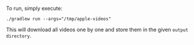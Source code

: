 To run, simply execute:

~~~~
./gradlew run --args="/tmp/apple-videos"
~~~~

This will download all videos one by one and store them in the given `output directory`.